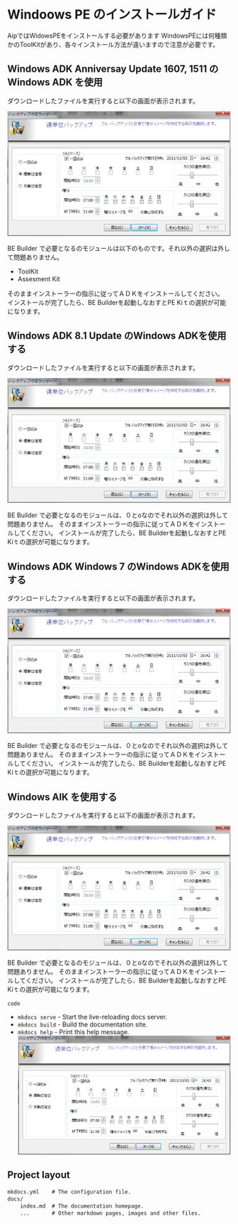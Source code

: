 # Windoows PE のインストールガイド

AipではWidowsPEをインストールする必要があります
WindowsPEには何種類かのToolKitがあり、各々インストール方法が違いますので注意が必要です。
 
## Windows ADK Anniversay Update 1607, 1511 の Windows ADK を使用

ダウンロードしたファイルを実行すると以下の画面が表示されます。

![install option](img\aip-002.png)

BE Builder で必要となるのモジュールは以下のものです。それ以外の選択は外して問題ありません。

* ToolKit
* Assesment Kit

そのままインストーラーの指示に従ってＡＤＫをインストールしてください。
インストールが完了したら、BE Builderを起動しなおすとPE Kiｔの選択が可能になります。

## Windows ADK 8.1 Update のWindows ADKを使用する
ダウンロードしたファイルを実行すると以下の画面が表示されます。

![install option](img\aip-002.png)

BE Builder で必要となるのモジュールは、０とoなのでそれ以外の選択は外して問題ありません。
そのままインストーラーの指示に従ってＡＤＫをインストールしてください。
インストールが完了したら、BE Builderを起動しなおすとPE Kiｔの選択が可能になります。

## Windows ADK Windows 7 のWindows ADKを使用する
ダウンロードしたファイルを実行すると以下の画面が表示されます。

![install option](img\aip-002.png)

BE Builder で必要となるのモジュールは、０とoなのでそれ以外の選択は外して問題ありません。
そのままインストーラーの指示に従ってＡＤＫをインストールしてください。
インストールが完了したら、BE Builderを起動しなおすとPE Kiｔの選択が可能になります。
## Windows AIK を使用する
ダウンロードしたファイルを実行すると以下の画面が表示されます。

![install option](img\aip-002.png)

BE Builder で必要となるのモジュールは、０とoなのでそれ以外の選択は外して問題ありません。
そのままインストーラーの指示に従ってＡＤＫをインストールしてください。
インストールが完了したら、BE Builderを起動しなおすとPE Kiｔの選択が可能になります。

```
code

```
* `mkdocs serve` - Start the live-reloading docs server.
* `mkdocs build` - Build the documentation site.
* `mkdocs help` - Print this help message.
![pe](img/aip-002.png)
## Project layout

    mkdocs.yml    # The configuration file.
    docs/
        index.md  # The documentation homepage.
        ...       # Other markdown pages, images and other files.
